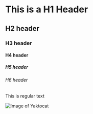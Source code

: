 # This is a H1 Header
## H2 header
### H3 header
#### H4 header
##### H5 header
###### H6 header
This is regular text

![Image of Yaktocat](https://octodex.github.com/images/yaktocat.png)

